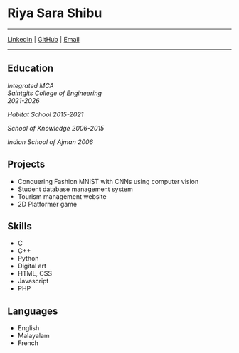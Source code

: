 # Riya Sara Shibu


---
[LinkedIn](https://www.linkedin.com/in/riya-shibu-7a0699237/) | [GitHub](https://github.com/riii-257) | [Email](riya.inmca2126@saintgits.org) 

---


## Education

*Integrated MCA*  
*Saintgits College of Engineering*  
*2021-2026*

*Habitat School*
*2015-2021*

*School of Knowledge*
*2006-2015*

*Indian School of Ajman*
*2006*


## Projects

- Conquering Fashion MNIST with CNNs using computer vision
- Student database management system
- Tourism management website
- 2D Platformer game


## Skills

- C
- C++
- Python
- Digital art
- HTML, CSS
- Javascript
- PHP

  
## Languages

- English
- Malayalam
- French
